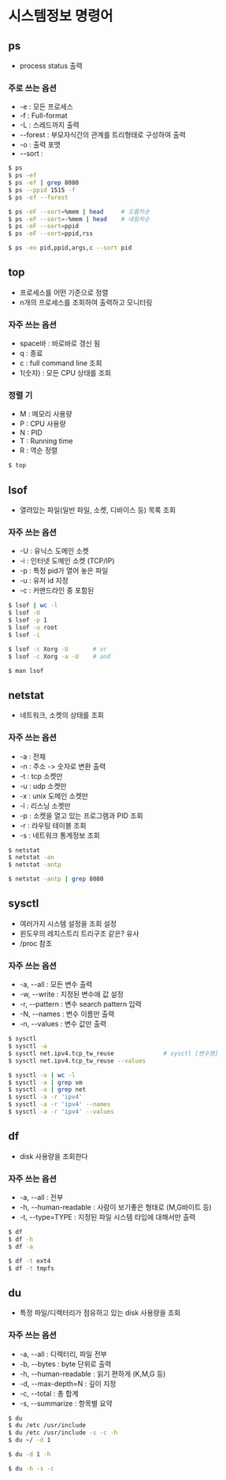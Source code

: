 # 시스템정보 명령어

## ps
- process status 출력

### 주로 쓰는 옵션
- -e : 모든 프로세스
- -f : Full-format
- -L : 스레드까지 출력 
- --forest : 부모자식간의 관계를 트리형태로 구성하여 출력
- -o : 출력 포맷
- --sort : 

```bash
$ ps
$ ps -ef
$ ps -ef | grep 8080
$ ps --ppid 1515 -f
$ ps -ef --forest

$ ps -eF --sort=%mem | head     # 오름차순
$ ps -eF --sort=-%mem | head    # 내림차순
$ ps -eF --sort=ppid
$ ps -eF --sort=ppid,rss

$ ps -eo pid,ppid,args,c --sort pid
```

## top
- 프로세스를 어떤 기준으로 정렬
- n개의 프로세스를 조회하여 출력하고 모니터링

### 자주 쓰는 옵션 
- space바 : 바로바로 갱신 됨
- q : 종료
- c : full command line 조회
- 1(숫자) : 모든 CPU 상태를 조회

### 정렬 기
- M : 메모리 사용량
- P : CPU 사용량
- N : PID
- T : Running time
- R : 역순 정렬

```bash
$ top
```

## lsof
- 열려있는 파일(일반 파일, 소켓, 디바이스 등) 목록 조회

### 자주 쓰는 옵션
- -U : 유닉스 도메인 소켓
- -i : 인터넷 도메인 소켓 (TCP/IP)
- -p : 특정 pid가 열어 놓은 파일
- -u : 유저 id 지정
- -c : 커맨드라인 중 포함된 

```bash
$ lsof | wc -l
$ lsof -U 
$ lsof -p 1
$ lsof -u root
$ lsof -i

$ lsof -c Xorg -U       # or
$ lsof -c Xorg -a -U    # and

$ man lsof
```

## netstat
- 네트워크, 소켓의 상태를 조회

### 자주 쓰는 옵션 
- -a : 전체
- -n : 주소 -> 숫자로 변환 출력
- -t : tcp 소켓만
- -u : udp 소켓만
- -x : unix 도메인 소켓만
- -l : 리스닝 소켓만
- -p : 소켓을 열고 있는 프로그램과 PID 조회
- -r : 라우팅 테이블 조회
- -s : 네트워크 통계정보 조회

```bash
$ netstat
$ netstat -an
$ netstat -antp

$ netstat -antp | grep 8080
```

## sysctl
- 여러가지 시스템 설정을 조회 설정
- 윈도우의 레지스트리 트리구조 같은? 유사
- /proc 참조 

### 자주 쓰는 옵션
- -a, --all : 모든 변수 출력
- -w, --write : 지정된 변수에 값 설정
- -r, --pattern : 변수 search pattern 입력
- -N, --names : 변수 이름만 출력
- -n, --values : 변수 값만 출력

```bash
$ sysctl
$ sysctl -a
$ sysctl net.ipv4.tcp_tw_reuse              # sysctl [변수명]
$ sysctl net.ipv4.tcp_tw_reuse --values

$ sysctl -a | wc -l
$ sysctl -a | grep vm
$ sysctl -a | grep net
$ sysctl -a -r 'ipv4'
$ sysctl -a -r 'ipv4' --names
$ sysctl -a -r 'ipv4' --values
```

## df 
- disk 사용량을 조회한다

### 자주 쓰는 옵션
- -a, --all : 전부
- -h, --human-readable : 사람이 보기좋은 형태로 (M,G바이트 등) 
- -t, --type=TYPE : 지정된 파일 시스템 타입에 대해서만 출력

```bash
$ df
$ df -h
$ df -a

$ df -t ext4
$ df -t tmpfs
```

## du
- 특정 파일/디렉터리가 점유하고 있는 disk 사용량을 조회

### 자주 쓰는 옵션
- -a, --all : 디렉터리, 파일 전부
- -b, --bytes : byte 단위로 출력
- -h, --human-readable : 읽기 편하게 (K,M,G 등)
- -d, --max-depth=N : 깊이 지정
- -c, --total : 총 합계
- -s, --summarize : 항목별 요약

```bash
$ du
$ du /etc /usr/include
$ du /etc /usr/include -s -c -h
$ du ~/ -d 1

$ du -d 1 -h

$ du -h -s -c
```

